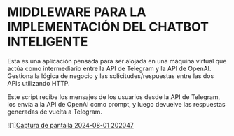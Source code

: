 # MIDDLEWARE PARA LA IMPLEMENTACIÓN DEL CHATBOT INTELIGENTE

Esta es una aplicación pensada para ser alojada en una máquina virtual que actúa como intermediario entre la API de Telegram y la API de OpenAI. Gestiona la lógica de negocio y las solicitudes/respuestas entre las dos APIs utilizando HTTP.

Este script recibe los mensajes de los usuarios desde la API de Telegram, los envía a la API de OpenAI como prompt, y luego devuelve las respuestas generadas de vuelta a Telegram.

![1][Captura de pantalla 2024-08-01 202047](https://github.com/user-attachments/assets/164f4d78-8de5-4ae8-8c84-b39030b5611a)
